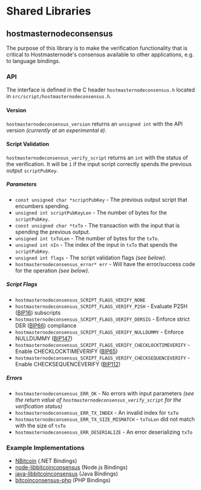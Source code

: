 Shared Libraries
================

## hostmasternodeconsensus

The purpose of this library is to make the verification functionality that is critical to Hostmasternode's consensus available to other applications, e.g. to language bindings.

### API

The interface is defined in the C header `hostmasternodeconsensus.h` located in  `src/script/hostmasternodeconsensus.h`.

#### Version

`hostmasternodeconsensus_version` returns an `unsigned int` with the API version *(currently at an experimental `0`)*.

#### Script Validation

`hostmasternodeconsensus_verify_script` returns an `int` with the status of the verification. It will be `1` if the input script correctly spends the previous output `scriptPubKey`.

##### Parameters
- `const unsigned char *scriptPubKey` - The previous output script that encumbers spending.
- `unsigned int scriptPubKeyLen` - The number of bytes for the `scriptPubKey`.
- `const unsigned char *txTo` - The transaction with the input that is spending the previous output.
- `unsigned int txToLen` - The number of bytes for the `txTo`.
- `unsigned int nIn` - The index of the input in `txTo` that spends the `scriptPubKey`.
- `unsigned int flags` - The script validation flags *(see below)*.
- `hostmasternodeconsensus_error* err` - Will have the error/success code for the operation *(see below)*.

##### Script Flags
- `hostmasternodeconsensus_SCRIPT_FLAGS_VERIFY_NONE`
- `hostmasternodeconsensus_SCRIPT_FLAGS_VERIFY_P2SH` - Evaluate P2SH ([BIP16](https://github.com/bitcoin/bips/blob/master/bip-0016.mediawiki)) subscripts
- `hostmasternodeconsensus_SCRIPT_FLAGS_VERIFY_DERSIG` - Enforce strict DER ([BIP66](https://github.com/bitcoin/bips/blob/master/bip-0066.mediawiki)) compliance
- `hostmasternodeconsensus_SCRIPT_FLAGS_VERIFY_NULLDUMMY` - Enforce NULLDUMMY ([BIP147](https://github.com/bitcoin/bips/blob/master/bip-0147.mediawiki))
- `hostmasternodeconsensus_SCRIPT_FLAGS_VERIFY_CHECKLOCKTIMEVERIFY` - Enable CHECKLOCKTIMEVERIFY ([BIP65](https://github.com/bitcoin/bips/blob/master/bip-0065.mediawiki))
- `hostmasternodeconsensus_SCRIPT_FLAGS_VERIFY_CHECKSEQUENCEVERIFY` - Enable CHECKSEQUENCEVERIFY ([BIP112](https://github.com/bitcoin/bips/blob/master/bip-0112.mediawiki))

##### Errors
- `hostmasternodeconsensus_ERR_OK` - No errors with input parameters *(see the return value of `hostmasternodeconsensus_verify_script` for the verification status)*
- `hostmasternodeconsensus_ERR_TX_INDEX` - An invalid index for `txTo`
- `hostmasternodeconsensus_ERR_TX_SIZE_MISMATCH` - `txToLen` did not match with the size of `txTo`
- `hostmasternodeconsensus_ERR_DESERIALIZE` - An error deserializing `txTo`

### Example Implementations
- [NBitcoin](https://github.com/NicolasDorier/NBitcoin/blob/master/NBitcoin/Script.cs#L814) (.NET Bindings)
- [node-libbitcoinconsensus](https://github.com/bitpay/node-libbitcoinconsensus) (Node.js Bindings)
- [java-libbitcoinconsensus](https://github.com/dexX7/java-libbitcoinconsensus) (Java Bindings)
- [bitcoinconsensus-php](https://github.com/Bit-Wasp/bitcoinconsensus-php) (PHP Bindings)
